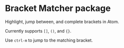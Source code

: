 # Bracket Matcher package

Highlight, jump between, and complete brackets in Atom.

Currently supports `[]`, `()`, and `{}`.

Use `ctrl-m` to jump to the matching bracket.
